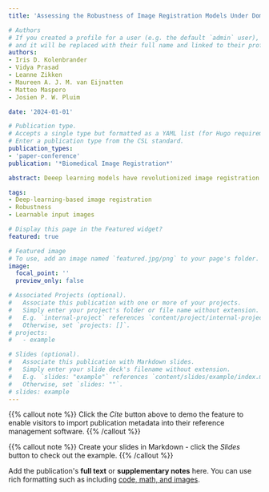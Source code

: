 ```yaml
---
title: 'Assessing the Robustness of Image Registration Models Under Domain Shifts with Learnable Input Images'

# Authors
# If you created a profile for a user (e.g. the default `admin` user), write the username (folder name) here
# and it will be replaced with their full name and linked to their profile.
authors:
- Iris D. Kolenbrander
- Vidya Prasad
- Leanne Zikken
- Maureen A. J. M. van Eijnatten
- Matteo Maspero
- Josien P. W. Pluim

date: '2024-01-01'

# Publication type.
# Accepts a single type but formatted as a YAML list (for Hugo requirements).
# Enter a publication type from the CSL standard.
publication_types:
- 'paper-conference'
publication: '*Biomedical Image Registration*'

abstract: Deeep learning models have revolutionized image registration but their accuracy can degrade under unforeseen data variations (domain shifts). It is crucial to assess model robustness under such shifts, often accomplished using simulated domain shifts and expert annotations, e.g., landmarks. This work presents ProactiV-Reg, an annotation-free approach that utilizes a learnable image mapping. It iteratively adjusts a moving image to align with a fixed image under simulated domain shifts. The distances between the perturbed and the optimized images reveal model robustness. We evaluate ProactiV-Reg on three models, showcasing its ability to detect robustness differences, identify dominant perturbations, and provide insights into the model's input requirements.

tags:
- Deep-learning-based image registration
- Robustness
- Learnable input images

# Display this page in the Featured widget?
featured: true

# Featured image
# To use, add an image named `featured.jpg/png` to your page's folder.
image:
  focal_point: ''
  preview_only: false

# Associated Projects (optional).
#   Associate this publication with one or more of your projects.
#   Simply enter your project's folder or file name without extension.
#   E.g. `internal-project` references `content/project/internal-project/index.md`.
#   Otherwise, set `projects: []`.
# projects:
#   - example

# Slides (optional).
#   Associate this publication with Markdown slides.
#   Simply enter your slide deck's filename without extension.
#   E.g. `slides: "example"` references `content/slides/example/index.md`.
#   Otherwise, set `slides: ""`.
# slides: example
---
```


{{% callout note %}}
Click the _Cite_ button above to demo the feature to enable visitors to import publication metadata into their reference management software.
{{% /callout %}}

{{% callout note %}}
Create your slides in Markdown - click the _Slides_ button to check out the example.
{{% /callout %}}

Add the publication's **full text** or **supplementary notes** here. You can use rich formatting such as including [code, math, and images](https://docs.hugoblox.com/content/writing-markdown-latex/).


